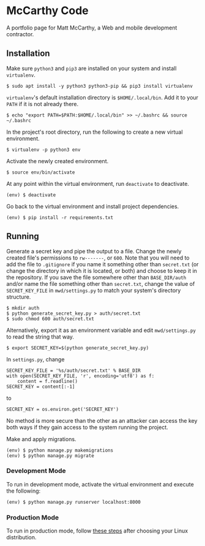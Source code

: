 # McCarthy Code

A portfolio page for Matt McCarthy, a Web and mobile development contractor.

## Installation

Make sure `python3` and `pip3` are installed on your system and install `virtualenv`.

    $ sudo apt install -y python3 python3-pip && pip3 install virtualenv

`virtualenv`'s default installation directory is `$HOME/.local/bin`. Add it to your `PATH` if it is not already there.

    $ echo "export PATH=$PATH:$HOME/.local/bin" >> ~/.bashrc && source ~/.bashrc

In the project's root directory, run the following to create a new virtual environment.

    $ virtualenv -p python3 env

Activate the newly created environment.

    $ source env/bin/activate

At any point within the virtual environment, run `deactivate` to deactivate.

    (env) $ deactivate

Go back to the virtual environment and install project dependencies.

    (env) $ pip install -r requirements.txt

## Running

Generate a secret key and pipe the output to a file. Change the newly created file's permissions to `rw-------`, or `600`. Note that you will need to add the file to `.gitignore` if you name it something other than `secret.txt` (or change the directory in which it is located, or both) and choose to keep it in the repository. If you save the file somewhere other than `BASE_DIR/auth` and/or name the file something other than `secret.txt`, change the value of `SECRET_KEY_FILE` in `mwd/settings.py` to match your system's directory structure.

    $ mkdir auth
    $ python generate_secret_key.py > auth/secret.txt
    $ sudo chmod 600 auth/secret.txt

Alternatively, export it as an environment variable and edit `mwd/settings.py` to read the string that way.

    $ export SECRET_KEY=$(python generate_secret_key.py)

In `settings.py`, change

    SECRET_KEY_FILE = '%s/auth/secret.txt' % BASE_DIR
    with open(SECRET_KEY_FILE, 'r', encoding='utf8') as f:
        content = f.readline()
    SECRET_KEY = content[:-1]

to

    SECRET_KEY = os.environ.get('SECRET_KEY')

No method is more secure than the other as an attacker can access the key both ways if they gain access to the system running the project.

Make and apply migrations.

    (env) $ python manage.py makemigrations
    (env) $ python manage.py migrate

### Development Mode

To run in development mode, activate the virtual environment and execute the following:

    (env) $ python manage.py runserver localhost:8000

### Production Mode

To run in production mode, follow [these steps](https://www.digitalocean.com/community/tutorials/how-to-set-up-django-with-postgres-nginx-and-gunicorn-on-ubuntu-18-04) after choosing your Linux distribution.
